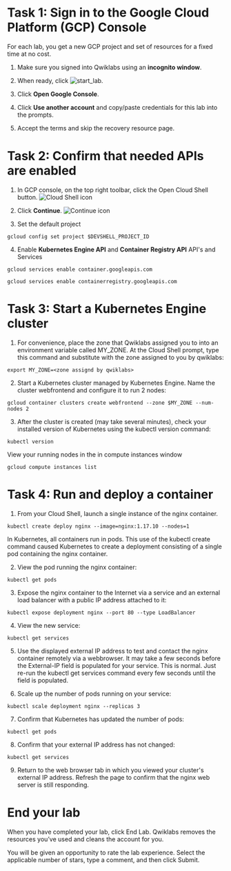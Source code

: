 # Task 1: Sign in to the Google Cloud Platform (GCP) Console

For each lab, you get a new GCP project and set of resources for a fixed time at no cost.

1. Make sure you signed into Qwiklabs using an **incognito window**.

2. When ready, click ![start_lab](https://cdn.qwiklabs.com/XE8x7uvQokyubNwnYKKc%2BvBBNrMlo5iNZiDDzQQ3Ddo%3D).

2. Click **Open Google Console**.

3. Click **Use another account** and copy/paste credentials for this lab into the prompts.

4. Accept the terms and skip the recovery resource page.


# Task 2: Confirm that needed APIs are enabled
1. In GCP console, on the top right toolbar, click the Open Cloud Shell button.
![Cloud Shell icon](https://cdn.qwiklabs.com/vdY5e%2Fan9ZGXw5a%2FZMb1agpXhRGozsOadHURcR8thAQ%3D)


2. Click **Continue**. ![Continue icon](https://cdn.qwiklabs.com/lr3PBRjWIrJ%2BMQnE8kCkOnRQQVgJnWSg4UWk16f0s%2FA%3D)
3. Set the default project
``` console
gcloud config set project $DEVSHELL_PROJECT_ID
```

4. Enable **Kubernetes Engine API** and **Container Registry API** API's and Services
``` console
gcloud services enable container.googleapis.com

gcloud services enable containerregistry.googleapis.com
```

# Task 3: Start a Kubernetes Engine cluster

1. For convenience, place the zone that Qwiklabs assigned you to into an environment variable called MY_ZONE. At the Cloud Shell prompt, type this command and substitute with the zone assigned to you by qwiklabs:

```console
export MY_ZONE=<zone assignd by qwiklabs>
```

2. Start a Kubernetes cluster managed by Kubernetes Engine. Name the cluster webfrontend and configure it to run 2 nodes:

```console
gcloud container clusters create webfrontend --zone $MY_ZONE --num-nodes 2
```
3. After the cluster is created (may take several minutes), check your installed version of Kubernetes using the kubectl version command:
```console
kubectl version
```
View your running nodes in the in compute instances window
```console
gcloud compute instances list
```
# Task 4: Run and deploy a container
1. From your Cloud Shell, launch a single instance of the nginx container.
```console
kubectl create deploy nginx --image=nginx:1.17.10 --nodes=1
```
In Kubernetes, all containers run in pods. This use of the kubectl create command caused Kubernetes to create a deployment consisting of a single pod containing the nginx container.

2. View the pod running the nginx container:

```console
kubectl get pods
```

3. Expose the nginx container to the Internet via a service and an external load balancer with a public IP address attached to it:

``` console
kubectl expose deployment nginx --port 80 --type LoadBalancer
```

4. View the new service:

```console
kubectl get services
```

5. Use the displayed external IP address to test and contact the nginx container remotely via a webbrowser. It may take a few seconds before the External-IP field is populated for your service. This is normal. Just re-run the kubectl get services command every few seconds until the field is populated.

6. Scale up the number of pods running on your service:

```console
kubectl scale deployment nginx --replicas 3
```

7. Confirm that Kubernetes has updated the number of pods:

```console
kubectl get pods
```

8. Confirm that your external IP address has not changed:

```console
kubectl get services
```

9. Return to the web browser tab in which you viewed your cluster's external IP address. Refresh the page to confirm that the nginx web server is still responding.

# End your lab
When you have completed your lab, click End Lab. Qwiklabs removes the resources you’ve used and cleans the account for you.

You will be given an opportunity to rate the lab experience. Select the applicable number of stars, type a comment, and then click Submit.